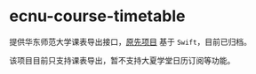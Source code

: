 # ecnu-course-timetable

提供华东师范大学课表导出接口，[原先项目](https://github.com/JJAYCHEN1e/Whiteboard) 基于 `Swift`，目前已归档。

该项目目前只支持课表导出，暂不支持大夏学堂日历订阅等功能。
